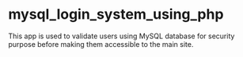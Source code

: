 # mysql_login_system_using_php
This app is used to validate users using MySQL database for security purpose before making them accessible to the main site. 
